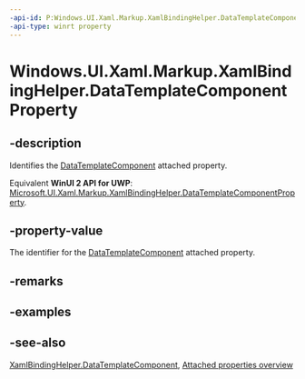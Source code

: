 ```yaml
---
-api-id: P:Windows.UI.Xaml.Markup.XamlBindingHelper.DataTemplateComponentProperty
-api-type: winrt property
---
```


<!-- Property syntax
public Windows.UI.Xaml.DependencyProperty DataTemplateComponentProperty { get; }
-->

# Windows.UI.Xaml.Markup.XamlBindingHelper.DataTemplateComponentProperty

## -description
Identifies the [DataTemplateComponent](xamlbindinghelper_datatemplatecomponent.md) attached property.

Equivalent **WinUI 2 API for UWP**: [Microsoft.UI.Xaml.Markup.XamlBindingHelper.DataTemplateComponentProperty](/windows/winui/api/microsoft.ui.xaml.markup.xamlbindinghelper.datatemplatecomponentproperty).

## -property-value
The identifier for the [DataTemplateComponent](xamlbindinghelper_datatemplatecomponent.md) attached property.

## -remarks

## -examples

## -see-also

[XamlBindingHelper.DataTemplateComponent](xamlbindinghelper_datatemplatecomponent.md), [Attached properties overview](/windows/uwp/xaml-platform/attached-properties-overview)
